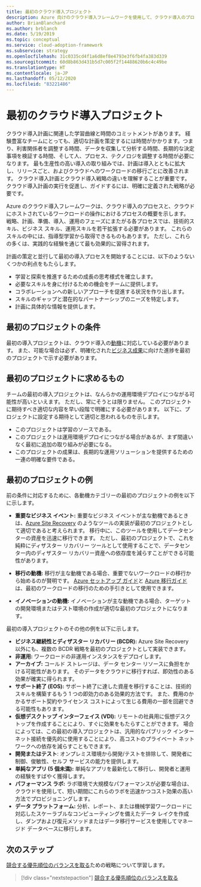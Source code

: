 ```yaml
---
title: 最初のクラウド導入プロジェクト
description: Azure 向けのクラウド導入フレームワークを使用して、クラウド導入のプロセスと、クラウドにホストされているワークロードの操作のプロセスについて学習します。
author: BrianBlanchard
ms.author: brblanch
ms.date: 5/19/2019
ms.topic: conceptual
ms.service: cloud-adoption-framework
ms.subservice: strategy
ms.openlocfilehash: 31c0335cd4f1a6d8ef8e4793e3f6fb4fa383d339
ms.sourcegitcommit: 60d8b863d431b5d7c005f2f14488620b6c4c49be
ms.translationtype: HT
ms.contentlocale: ja-JP
ms.lasthandoff: 05/12/2020
ms.locfileid: "83221486"
---
```

<!-- markdownlint-disable MD026 -->

# <a name="first-cloud-adoption-project"></a>最初のクラウド導入プロジェクト

クラウド導入計画に関連した学習曲線と時間のコミットメントがあります。 経験豊富なチームにとっても、適切な計画を策定するには時間がかかります。つまり、利害関係者を調整する時間、データを収集して分析する時間、長期的な決定事項を検証する時間、そして人、プロセス、テクノロジを調整する時間が必要になります。 最も生産性の高い導入の取り組みでは、計画は導入とともに拡大し、リリースごと、およびクラウドへのワークロードの移行ごとに改善されます。 クラウド導入計画とクラウド導入戦略の違いを理解することが重要です。 クラウド導入計画の実行を促進し、ガイドするには、明確に定義された戦略が必要です。

<!-- docsTest:ignore "Strategy, Plan, Ready, Adopt, and Operate phases" -->

Azure のクラウド導入フレームワークは、クラウド導入のプロセスと、クラウドにホストされているワークロードの操作におけるプロセスの概要を示します。 戦略、計画、準備、導入、運用のフェーズにまたがる各プロセスでは、技術的スキル、ビジネス スキル、運用スキルを若干拡張する必要があります。 これらのスキルの中には、指導型学習から取得できるものもあります。 ただし、これらの多くは、実践的な経験を通じて最も効果的に習得されます。

計画の策定と並行して最初の導入プロセスを開始することには、以下のようないくつかの利点をもたらします。

- 学習と探索を推進するための成長の思考様式を確立します。
- 必要なスキルを身に付けるための機会をチームに提供します。
- コラボレーションへの新しいアプローチを促進する状況を作り出します。
- スキルのギャップと潜在的なパートナーシップのニーズを特定します。
- 計画に具体的な情報を提供します。

## <a name="first-project-criteria"></a>最初のプロジェクトの条件

最初の導入プロジェクトは、クラウド導入の[動機](./motivations.md)に対応している必要があります。 また、可能な場合は必ず、明確化された[ビジネス成果](./business-outcomes/business-outcome-template.md)に向けた進捗を最初のプロジェクトで示す必要があります。

## <a name="first-project-expectations"></a>最初のプロジェクトに求めるもの

チームの最初の導入プロジェクトは、なんらかの運用環境デプロイにつながる可能性が高いといえます。 ただし、常にそうとは限りません。 このプロジェクトに期待すべき適切な内容を早い段階で明確にする必要があります。 以下に、プロジェクトに設定する期待として適切と思われるものを示します。

- このプロジェクトは学習のソースである。
- このプロジェクトは運用環境デプロイにつながる場合があるが、まず間違いなく最初に追加の取り組みが必要になる。
- このプロジェクトの成果は、長期的な運用ソリューションを提供するための一連の明確な要件である。

## <a name="first-project-examples"></a>最初のプロジェクトの例

前の条件に対応するために、各動機カテゴリーの最初のプロジェクトの例を以下に示します。

- **重要なビジネス イベント:** 重要なビジネス イベントが主な動機であるときは、[Azure Site Recovery](../migrate/azure-migration-guide/migrate.md#azure-site-recovery) のようなツールの実装が最初のプロジェクトとして適切であると考えられます。 移行中に、このツールを使用してデータセンターの資産を迅速に移行できます。 ただし、最初のプロジェクトで、これを純粋にディザスター リカバリー ツールとして使用することで、データセンター内のディザスター リカバリー資産への依存度を減らすことができる可能性があります。

- **移行の動機:** 移行が主な動機である場合、重要でないワークロードの移行から始めるのが賢明です。 [Azure セットアップ ガイド](../ready/azure-setup-guide/index.md)と [Azure 移行ガイド](../migrate/azure-migration-guide/index.md)は、最初のワークロードの移行のための手引きとして使用できます。

- **イノベーションの動機:** イノベーションが主な動機である場合、ターゲットの開発環境またはテスト環境の作成が適切な最初のプロジェクトになります。

最初の導入プロジェクトのその他の例を以下に示します。

- **ビジネス継続性とディザスター リカバリー (BCDR):** Azure Site Recovery 以外にも、複数の BCDR 戦略を最初のプロジェクトとして実装できます。
- **非運用:** ワークロードの非運用インスタンスをデプロイします。
- **アーカイブ:** コールド ストレージは、データ センター リソースに負担をかける可能性があります。 そのデータをクラウドに移行すれば、即効性のある効果が確実に得られます。
- **サポート終了 (EOS):** サポート終了に達した資産を移行することは、技術的スキルを構築するもう 1 つの即効力のある効果的方法です。 また、費用のかかるサポート契約やライセンス コストによって生じる費用の一部を回避できる可能性もあります。
- **仮想デスクトップ インターフェイス (VDI):** リモートの社員用に仮想デスクトップを作成することにより、すぐに効果をもたらすことができます。 場合によっては、この最初の導入プロジェクトは、汎用的なパブリック インターネット接続を優先的に使用することにより、高コストのプライベート ネットワークへの依存を減らすこともできます。
- **開発またはテスト**: オンプレミス環境から開発/テストを排除して、開発者に制御、俊敏性、セルフ サービスの能力を提供します。
- **単純なアプリ (5 個未満):** 単純なアプリを最新化して移行し、開発者と運用の経験をすばやく獲得します。
- **パフォーマンス ラボ:** ラボ環境で大規模なパフォーマンスが必要な場合は、クラウドを使用して、短い期間にこれらのラボを迅速かつコスト効果の高い方法でプロビジョニングします。
- **データ プラットフォーム:** 分析、レポート、または機械学習ワークロードに対応したスケーラブルなコンピューティングを備えたデータ レイクを作成し、ダンプおよび復元メソッドまたはデータ移行サービスを使用してマネージド データベースに移行します。

## <a name="next-steps"></a>次のステップ

[競合する優先順位のバランスを取る](./balance-competing-priorities.md)ための戦略について学習します。

> [!div class="nextstepaction"]
> [競合する優先順位のバランスを取る](./balance-competing-priorities.md)
